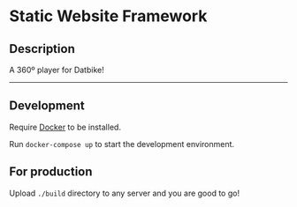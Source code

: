 # Static Website Framework

## Description

A 360º player for Datbike!

----

## Development

Require [Docker](https://docker.com/) to be installed.

Run `docker-compose up` to start the development environment.

## For production

Upload `./build` directory to any server and you are good to go!